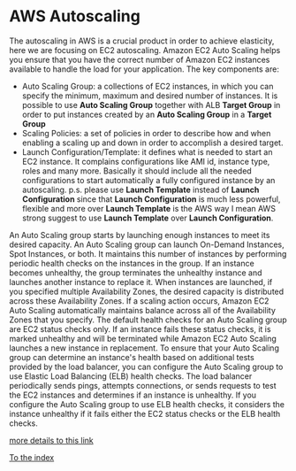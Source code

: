 # AWS Autoscaling

The autoscaling in AWS is a crucial product in order to achieve elasticity, here we are focusing on EC2 autoscaling.
Amazon EC2 Auto Scaling helps you ensure that you have the correct number of Amazon EC2 instances available to handle the load for your application.
The key components are:
- Auto Scaling Group: a collections of EC2 instances, in which you can specify the minimum, maximum and desired number of instances.
  It is possible to use **Auto Scaling Group** together with ALB **Target Group** in order to put instances created by an **Auto Scaling Group** in a **Target Group** 
- Scaling Policies: a set of policies in order to describe how and when enabling a scaling up and down in order to accomplish a desired target.
- Launch Configuration/Template: it defines what is needed to start an EC2 instance. It complains configurations like AMI id, instance type, roles and many more. Basically it should include all the 
  needed configurations to start automatically a fully configured instance by an autoscaling.
  p.s. please use **Launch Template** instead of **Launch Configuration** since that **Launch Configuration** is much less powerful, flexible and more over **Launch Template** is the AWS way 
  I mean AWS strong suggest to use **Launch Template** over **Launch Configuration**.

An Auto Scaling group starts by launching enough instances to meet its desired capacity.
An Auto Scaling group can launch On-Demand Instances, Spot Instances, or both.
It maintains this number of instances by performing periodic health checks on the instances in the group.
If an instance becomes unhealthy, the group terminates the unhealthy instance and launches another instance to replace it.
When instances are launched, if you specified multiple Availability Zones, the desired capacity is distributed across these Availability Zones.
If a scaling action occurs, Amazon EC2 Auto Scaling automatically maintains balance across all of the Availability Zones that you specify.
The default health checks for an Auto Scaling group are EC2 status checks only. If an instance fails these status checks, 
it is marked unhealthy and will be terminated while Amazon EC2 Auto Scaling launches a new instance in replacement.
To ensure that your Auto Scaling group can determine an instance's health based on additional tests provided by the load balancer,
you can configure the Auto Scaling group to use Elastic Load Balancing (ELB) health checks. The load balancer periodically sends pings, 
attempts connections, or sends requests to test the EC2 instances and determines if an instance is unhealthy.
If you configure the Auto Scaling group to use ELB health checks, it considers the instance unhealthy if it fails either the EC2 status checks or the ELB health checks.


[more details to this link](https://docs.aws.amazon.com/autoscaling/ec2/userguide/what-is-amazon-ec2-auto-scaling.html)

[To the index](https://github.com/mrFlick72/aws_course/blob/main/README.md)